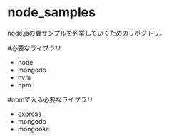 # node_samples
node.jsの糞サンプルを列挙していくためのリポジトリ。

#必要なライブラリ
* node
* mongodb
* nvm
* npm

#npmで入る必要なライブラリ
* express
* mongodb
* mongoose
